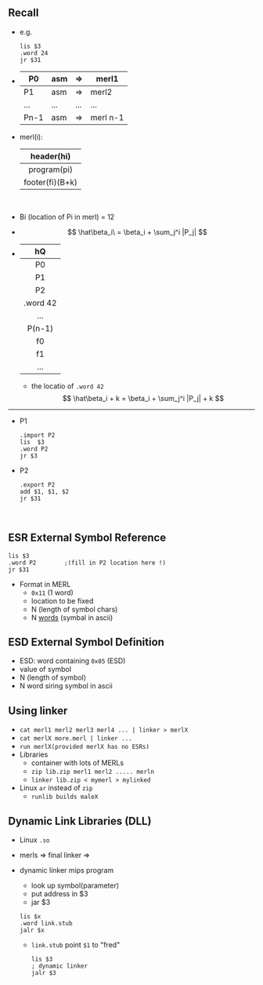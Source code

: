 ## Recall

- e.g.

  ```assembly
  lis $3
  .word 24
  jr $31
  ```

- | P0   | asm  | =>   | merl1    |
  | ---- | ---- | ---- | -------- |
  | P1   | asm  | =>   | merl2    |
  | ...  | ...  | ...  | ...      |
  | Pn-1 | asm  | =>   | merl n-1 |

- merl(i):

  |   header(hi)    |
  | :-------------: |
  |   program(pi)   |
  | footer(fi)(B+k) |

  ​

- Bi (location of Pi in merl) = 12

- $$
  \hat\beta_i\ = \beta_i + \sum_j^i |P_j|
  $$

- |    hQ    |
  | :------: |
  |    P0    |
  |    P1    |
  |    P2    |
  | .word 42 |
  |   ...    |
  |  P(n-1)  |
  |    f0    |
  |    f1    |
  |   ...    |

  - the locatio of `.word 42`
    $$
    \hat\beta_i + k = \beta_i + \sum_j^i |P_j| + k
    $$


------

- P1

  ```assembly
  .import P2
  lis  $3
  .word P2
  jr $3
  ```

- P2

  ```assembly
  .export P2
  add $1, $1, $2
  jr $31
  ```

  ​

## ESR External Symbol Reference

```assembly
lis $3
.word P2		;(fill in P2 location here !)
jr $31
```

- Format in MERL
  - `0x11` (1 word)
  - location to be fixed
  - N (length of symbol chars)
  - N <u>words</u> (symbal in ascii)

## ESD External Symbol Definition 

- ESD: word containing `0x05` (ESD)
- value of symbol
- N (length of symbol)
- N word siring symbol in ascii

## Using linker

- `cat merl1 merl2 merl3 merl4 ... | linker > merlX`
- `cat merlX more.merl | linker ...`
- `run merlX(provided merlX has no ESRs)`
- Libraries
  - container with lots of MERLs
  - `zip lib.zip merl1 merl2 ..... merln`
  - `linker lib.zip < mymerl > mylinked`
- Linux `ar` instead of `zip`
  - `runlib builds maleX`

## Dynamic Link Libraries (DLL)

- Linux `.so`

- merls => final linker => 

- dynamic linker                mips program

  - look up symbol(parameter)
  - put address in $3
  - jar $3

  ```assembly
  lis $x
  .word link.stub
  jalr $x
  ```

  - `link.stub` point `$1` to "fred"

    ```assembly
    lis $3
    ; dynamic linker
    jalr $3
    ```

    ​